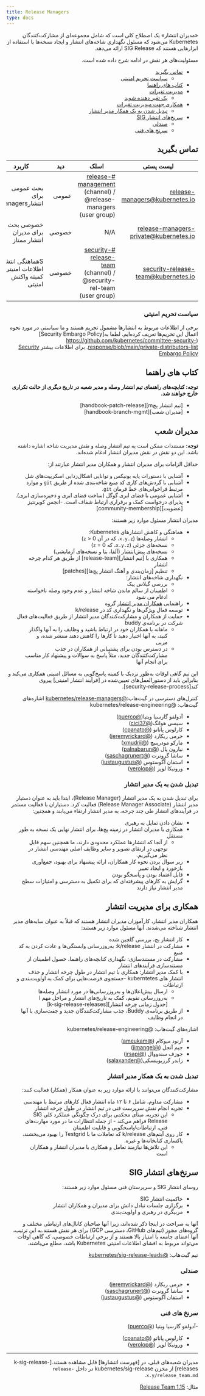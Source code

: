 ```yaml
---
title: Release Managers
type: docs
---
```

<div dir="rtl" style="text-align: right;">

«مدیران انتشار» یک اصطلاح کلی است که شامل مجموعه‌ای از مشارکت‌کنندگان Kubernetes می‌شود که مسئول نگهداری شاخه‌های انتشار و ایجاد نسخه‌ها با استفاده از ابزارهایی هستند که SIG Release ارائه می‌دهد.

مسئولیت‌های هر نقش در ادامه شرح داده شده است.

- [تماس بگیرید](#contact)
  - [سیاست تحریم امنیتی](#security-embargo-policy)
- [کتاب های راهنما](#handbooks)
- [مدیریت تغیرات](#release-managers)
  - [یک تغیر دهنده شوید ](#becoming-a-release-manager)
- [همکاری جهت میدیریت تغیرات ](#release-manager-associates)
  - [تبدیل شدن به یک همکار مدیر انتشار](#becoming-a-release-manager-associate)
- [سرنخ‌های انتشار SIG](#sig-release-leads)
  - [صندلی](#chairs)
  - [سرنخ های فنی](#technical-leads)

## تماس بگیرید

| لیست پستی | اسلک | دید | کاربرد | عضویت |
| --- | --- | --- | --- | --- |
| [release-managers@kubernetes.io](mailto:release-managers@kubernetes.io) | [#release-management](https://kubernetes.slack.com/messages/CJH2GBF7Y) (channel) / @release-managers (user group) | عمومی | بحث عمومی برای انتشارManagers | Aهمه مدیران انتشار (شامل همکاران و روسای SIG) |
| [release-managers-private@kubernetes.io](mailto:release-managers-private@kubernetes.io) | N/A | خصوصی | خصوصی بحث برای مدیران انتشار ممتاز | مدیران انتشار، رهبری انتشار SIG |
| [security-release-team@kubernetes.io](mailto:security-release-team@kubernetes.io) | [#security-release-team](https://kubernetes.slack.com/archives/G0162T1RYHG) (channel) / @security-rel-team (user group) | خصوصی | Sهماهنگی انتشار اطلاعات امنیتی با کمیته واکنش امنیتی | [security-discuss-private@kubernetes.io](mailto:security-discuss-private@kubernetes.io), [release-managers-private@kubernetes.io](mailto:release-managers-private@kubernetes.io) |

### سیاست تحریم امنیتی

برخی از اطلاعات مربوط به انتشارها مشمول تحریم هستند و ما سیاستی در مورد نحوه اعمال این تحریم‌ها تعریف کرده‌ایم.
لطفا به[Security Embargo Policy](https://github.com/kubernetes/committee-security-response/blob/main/private-distributors-list.
برای اطلاعات بیشتر
[Security Embargo Policy](https://github.com/kubernetes/committee-security-response/blob/main/private-distributors-list.md#embargo-policy)

## کتاب های راهنما

**توجه: کتابچه‌های راهنمای تیم انتشار وصله و مدیر شعبه در تاریخ دیگری از حالت تکراری خارج خواهند شد.**

- [تیم انتشار پچm][handbook-patch-release]
- [مدیران شعب][handbook-branch-mgmt]

## مدیران شعب 

**توجه:** مستندات ممکن است به تیم انتشار وصله و نقش مدیریت شاخه اشاره داشته باشد. این دو نقش در نقش مدیران انتشار ادغام شده‌اند.

حداقل الزامات برای مدیران انتشار و همکاران مدیر انتشار عبارتند از:

- آشنایی با دستورات پایه یونیکس و توانایی اشکال‌زدایی اسکریپت‌های شل
- آشنایی با گردش‌های کاری کد منبع شاخه‌بندی شده از طریق `git` و موارد مرتبط
  فراخوانی‌های خط فرمان `git`.
- آشنایی عمومی با فضای ابری گوگل (ساخت فضای ابری و ذخیره‌سازی ابری).
- پذیرای درخواست کمک و برقراری ارتباط شفاف است.
-انجمن کوبرنتیز [عضویت][community-membership]

مدیران انتشار مسئول موارد زیر هستند:

- هماهنگی و کاهش انتشارهای Kubernetes:
  - انتشار وصله‌ها (`x.y.z`، که در آن `z` > 0)
  - نسخه‌های جزئی (`x.y.z`، که `z` = 0)
  - نسخه‌های پیش‌انتشار (آلفا، بتا و نسخه‌های آزمایشی)
  - همکاری با [تیم انتشار][release-team] از طریق هر کدام
  چرخه انتشار
  - تنظیم [زمان‌بندی و آهنگ انتشار پچ‌ها][patches]
- نگهداری شاخه‌های انتشار:
  - بررسی گیلاس پیک
  - اطمینان از سالم ماندن شاخه انتشار و عدم وجود وصله ناخواسته
    ادغام می شود
- راهنمایی [همکاران مدیر انتشار](#release-manager-associates) گروه
- توسعه فعال ویژگی‌ها و نگهداری کد در k/release
- حمایت از همکاران و مشارکت‌کنندگان مدیر انتشار از طریق فعالیت‌های فعال
  شرکت در برنامه‌ی buddy
  - ماهانه با همکاران خود در ارتباط باشید و وظایف را به آنها واگذار کنید، به آنها اختیار دهید تا کارها را کاهش دهند
    منتشر شده، و مربی
  - در دسترس بودن برای پشتیبانی از همکاران در جذب مشارکت‌کنندگان جدید، مثلاً
    پاسخ به سوالات و پیشنهاد کار مناسب برای انجام آنها

این تیم گاهی اوقات به‌طور نزدیک با کمیته پاسخ‌گویی به مسائل امنیتی همکاری می‌کند و بنابراین باید از دستورالعمل‌های تعیین‌شده در [فرآیند انتشار امنیتی] پیروی کند[security-release-process].


کنترل‌های دسترسی در گیت‌هاب:[@kubernetes/release-managers](https://github.com/orgs/kubernetes/teams/release-managers)
اشاره‌های گیت‌هاب: @kubernetes/release-engineering

- آدولفو گارسیا ویتیا([@puerco](https://github.com/puerco))
- سیسی هوانگ([@cici37](https://github.com/cici37))
- کارلوس پاناتو ([@cpanato](https://github.com/cpanato))
- جرمی ریکارد ([@jeremyrickard](https://github.com/jeremyrickard))
- مارکو مودرینیچ ([@xmudrii](https://github.com/xmudrii))
- نبارون پال ([@palnabarun](https://github.com/palnabarun))
- ساشا گرونرت ([@saschagrunert](https://github.com/saschagrunert))
- استفان آگوستوس ([@justaugustus](https://github.com/justaugustus))
- ورونیکا لوپز ([@verolop](https://github.com/verolop))

### تبدیل شدن به یک مدیر انتشار

برای تبدیل شدن به یک مدیر انتشار (Release Manager)، ابتدا باید به عنوان دستیار مدیر انتشار (Release Manager Associate) فعالیت کرد. دستیاران با فعالیت مستمر در فرآیندهای انتشار طی چند چرخه، به مدیر انتشار ارتقاء می‌یابند و همچنین:

- نشان دادن تمایل به رهبری
- همکاری با مدیران انتشار در زمینه پچ‌ها، برای انتشار نهایی یک نسخه
به طور مستقل
  - از آنجا که انتشارها عملکرد محدودی دارند، ما همچنین سهم قابل توجهی در ارتقای تصویر و سایر وظایف اصلی مهندسی انتشار در نظر می‌گیریم.
- زیر سوال بردن نحوه کار همکاران، ارائه پیشنهاد برای بهبود، جمع‌آوری بازخورد و ایجاد تغییر
- قابل اعتماد بودن و پاسخگو بودن
- گرایش به کارهای پیشرفته‌ای که برای تکمیل به دسترسی و امتیازات سطح مدیر انتشار نیاز دارند

## همکاری برای مدیریت انتشار

همکاران مدیر انتشار، کارآموزان مدیران انتشار هستند که قبلاً به عنوان سایه‌های مدیر انتشار شناخته می‌شدند. آنها مسئول موارد زیر هستند:

- کار انتشار پچ، بررسی گلچین شده
- مشارکت در انتشار k/release: به‌روزرسانی وابستگی‌ها و عادت کردن به کد منبع
- مشارکت در مستندسازی: نگهداری کتابچه‌های راهنما، حصول اطمینان از مستندسازی فرآیندهای انتشار
- با کمک مدیر انتشار: همکاری با تیم انتشار در طول چرخه انتشار و حذف انتشار های kuberntetes
-جستجوی فرصت‌هایی برای کمک به اولویت‌بندی و ارتباطات
  - ارسال پیش‌اعلان‌ها و به‌روزرسانی‌ها در مورد انتشار وصله‌ها
  - به‌روزرسانی تقویم، کمک به تاریخ‌های انتشار و مراحل مهم ا
    [جدول زمانی چرخه انتشار][k-sig-release-releases]
- از طریق برنامه‌ی Buddy، جذب مشارکت‌کنندگان جدید و جفت‌سازی با آنها در انجام وظایف

اشاره‌های گیت‌هاب: @kubernetes/release-engineering

- آرنود میوکام ([@ameukam](https://github.com/ameukam))
- جیم آنجل ([@jimangel](https://github.com/jimangel))
- جوزف سندووال ([@jrsapi](https://github.com/jrsapi))
- زاندر گرزیوینسکی([@salaxander](https://github.com/salaxander))

### تبدیل شدن به یک همکار مدیر انتشار
مشارکت‌کنندگان می‌توانند با ارائه موارد زیر به عنوان همکار (همکار) فعالیت کنند:

- مشارکت مداوم، شامل ۶ تا ۱۲ ماه انتشار فعال
کارهای مرتبط با مهندسی
- تجربه انجام نقش سرپرست فنی در تیم انتشار در طول چرخه انتشار
  - این تجربه، مبنای محکمی برای درک چگونگی عملکرد کلی SIG Release فراهم می‌کند - از جمله انتظارات ما در مورد مهارت‌های فنی، ارتباطات/پاسخگویی و قابلیت اطمینان
- کار روی آیتم‌های k/release که تعاملات ما با Testgrid را بهبود می‌بخشند، پاکسازی کتابخانه‌ها و غیره.
  - این تلاش‌ها نیازمند تعامل و همکاری با مدیران انتشار و همکاران است

## سرنخ‌های انتشار SIG

روسای انتشار SIG و سرپرستان فنی مسئول موارد زیر هستند:

- حاکمیت انتشار SIG
- برگزاری جلسات تبادل دانش برای مدیران و همکاران انتشار
- مربیگری در رهبری و اولویت‌بندی

آنها به صراحت در اینجا ذکر شده‌اند، زیرا آنها صاحبان کانال‌های ارتباطی مختلف و گروه‌های مجوز (تیم‌های GitHub، دسترسی GCP) برای هر نقش هستند.به این ترتیب، آنها اعضای جامعه با امتیاز بالا هستند و از برخی ارتباطات خصوصی، که گاهی اوقات می‌تواند مربوط به افشای اطلاعات امنیتی Kubernetes باشد، مطلع می‌باشند.

تیم گیت‌هاب: [@kubernetes/sig-release-leads](https://github.com/orgs/kubernetes/teams/sig-release-leads)

### صندلی

- جرمی ریکارد ([@jeremyrickard](https://github.com/jeremyrickard))
- ساشا گرونرت ([@saschagrunert](https://github.com/saschagrunert))
- استفان آگوستوس ([@justaugustus](https://github.com/justaugustus))

### سرنخ های فنی

-آدولفو گارسیا ویتیا ([@puerco](https://github.com/puerco))
- کارلوس پاناتو ([@cpanato](https://github.com/cpanato))
- ورونیکا لوپز ([@verolop](https://github.com/verolop))

---

مدیران شعبه‌های قبلی، در [فهرست انتشارها] قابل مشاهده هستند.[k-sig-release-releases]
از مخزن kubernetes/sig-release در داخل `release-x.y/release_team.md`.

مثال: [1.15 Release Team](https://git.k8s.io/sig-release/releases/release-1.15/release_team.md)

[عضویت در جامعه]: https://git.k8s.io/community/community-membership.md#member
[دفتر-شعبه-مدیریت-دفترچه]: https://git.k8s.io/sig-release/release-engineering/role-handbooks/branch-manager.md
[کتابچه راهنما-انتشار وصله]: https://git.k8s.io/sig-release/release-engineering/role-handbooks/patch-release-team.md
[انتشار k-sig]: https://git.k8s.io/sig-release/releases
[تکه ها]: /releases/patch-releases/
[منابع]: https://git.k8s.io/community/committee-security-response/README.md
[تیم توسعه]: https://git.k8s.io/sig-release/release-team/README.md
[فرآیند آزادسازی امنیت]: https://git.k8s.io/security/security-release-process.md
